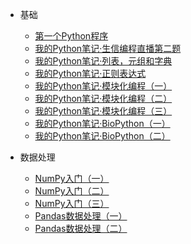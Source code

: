 - 基础

    - [第一个Python程序](/Python/基础/第一个Python程序.md)
    - [我的Python笔记·生信编程直播第二题](/Python/基础/我的Python笔记·生信编程直播第二题.md)
    - [我的Python笔记·列表，元组和字典](/Python/基础/我的Python笔记·列表，元组和字典.md)
    - [我的Python笔记·正则表达式](/Python/基础/我的Python笔记·正则表达式.md)
    - [我的Python笔记·模块化编程（一）](/Python/基础/我的Python笔记·模块化编程（一）.md)
    - [我的Python笔记·模块化编程（二）](/Python/基础/我的Python笔记·模块化编程（二）.md)
    - [我的Python笔记·模块化编程（三）](/Python/基础/我的Python笔记·模块化编程（三）.md)
    - [我的Python笔记·BioPython（一）](/Python/基础/我的Python笔记·BioPython（一）.md)
	- [我的Python笔记·BioPython（二）](/Python/基础/我的Python笔记·BioPython（二）.md)
	
- 数据处理
	- [NumPy入门（一）](/Python/数据科学/NumPy入门（一）.md)
	- [NumPy入门（二）](/Python/数据科学/NumPy入门（二）.md)
	- [NumPy入门（三）](/Python/数据科学/NumPy入门（三）.md)
	- [Pandas数据处理（一）](/Python/数据科学/Pandas数据处理（一）.md)
	- [Pandas数据处理（二）](/Python/数据科学/Pandas数据处理（二）.md)